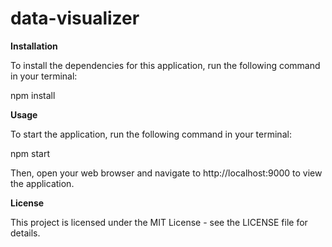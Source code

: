 # data-visualizer

**Installation**

To install the dependencies for this application, run the following command in your terminal:

npm install

**Usage**

To start the application, run the following command in your terminal:

npm start

Then, open your web browser and navigate to http://localhost:9000 to view the application.

**License**

This project is licensed under the MIT License - see the LICENSE file for details.
